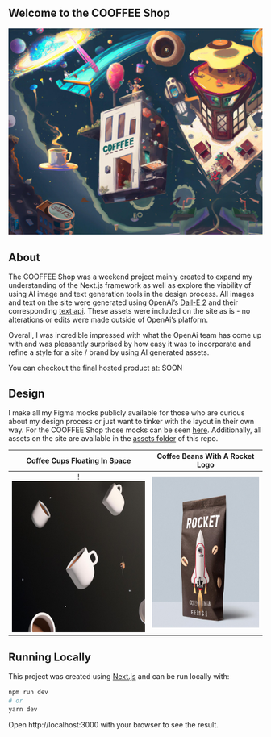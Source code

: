 ## Welcome to the COOFFEE Shop

<img src="./public/assets/cooffee-hero.jpg" width="700">

## About

The COOFFEE Shop was a weekend project mainly created to expand my understanding of the Next.js framework as well as explore the viability of using AI image and text generation tools in the design process. All images and text on the site were generated using OpenAi’s [Dall-E 2](https://openai.com/dall-e-2/) and their corresponding [text api](https://beta.openai.com/). These assets were included on the site as is - no alterations or edits were made outside of OpenAi’s platform.

Overall, I was incredible impressed with what the OpenAi team has come up with and was pleasantly surprised by how easy it was to incorporate and refine a style for a site / brand by using AI generated assets.

You can checkout the final hosted product at: SOON

## Design

I make all my Figma mocks publicly available for those who are curious about my design process or just want to tinker with the layout in their own way. For the COOFFEE Shop those mocks can be seen [here](https://www.figma.com/file/FjfhOf31XhGdNPmoGRsmX9/COOFFEE-SHOP?node-id=0%3A3). Additionally, all assets on the site are available in the [assets folder](./public/assets/) of this repo.

|               Coffee Cups Floating In Space                |              Coffee Beans With A Rocket Logo              |
| :--------------------------------------------------------: | :-------------------------------------------------------: |
| !<img src="./public/assets/cooffee-cups.jpg" height="300"> | <img src="./public/assets/rocket-beans.jpg" height="300"> |

## Running Locally

This project was created using [Next.js](https://nextjs.org/) and can be run locally with:

```bash
npm run dev
# or
yarn dev
```

Open http://localhost:3000 with your browser to see the result.
